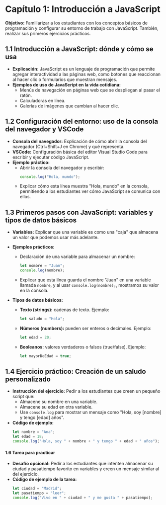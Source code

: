 # Capítulo 1: Introducción a JavaScript

**Objetivo:** Familiarizar a los estudiantes con los conceptos básicos de programación y configurar su entorno de trabajo con JavaScript. También, realizar sus primeros ejercicios prácticos.

## 1.1 Introducción a JavaScript: dónde y cómo se usa
   - **Explicación:** JavaScript es un lenguaje de programación que permite agregar interactividad a las páginas web, como botones que reaccionan al hacer clic o formularios que muestran mensajes.
   - **Ejemplos de uso de JavaScript en la vida cotidiana:**
     - Menús de navegación en páginas web que se despliegan al pasar el ratón.
     - Calculadoras en línea.
     - Galerías de imágenes que cambian al hacer clic.

## 1.2 Configuración del entorno: uso de la consola del navegador y VSCode
   - **Consola del navegador:** Explicación de cómo abrir la consola del navegador (Ctrl+Shift+J en Chrome) y qué representa.
   - **VSCode:** Configuración básica del editor Visual Studio Code para escribir y ejecutar código JavaScript.
   - **Ejemplo práctico:**
     - Abrir la consola del navegador y escribir:
       ```javascript
       console.log("Hola, mundo");
       ```
     - Explicar cómo esta línea muestra "Hola, mundo" en la consola, permitiendo a los estudiantes ver cómo JavaScript se comunica con ellos.

## 1.3 Primeros pasos con JavaScript: variables y tipos de datos básicos
   - **Variables:** Explicar que una variable es como una "caja" que almacena un valor que podemos usar más adelante.
   - **Ejemplos prácticos:**
     - Declaración de una variable para almacenar un nombre:
       ```javascript
       let nombre = "Juan";
       console.log(nombre);
       ```
     - Explicar que esta línea guarda el nombre "Juan" en una variable llamada `nombre`, y al usar `console.log(nombre);`, mostramos su valor en la consola.

   - **Tipos de datos básicos:**
     - **Texto (strings):** cadenas de texto. Ejemplo:
       ```javascript
       let saludo = "Hola";
       ```
     - **Números (numbers):** pueden ser enteros o decimales. Ejemplo:
       ```javascript
       let edad = 20;
       ```
     - **Booleanos:** valores verdaderos o falsos (true/false). Ejemplo:
       ```javascript
       let mayorDeEdad = true;
       ```

## 1.4 Ejercicio práctico: Creación de un saludo personalizado
   - **Instrucción del ejercicio:** Pedir a los estudiantes que creen un pequeño script que:
     - Almacene su nombre en una variable.
     - Almacene su edad en otra variable.
     - Use `console.log` para mostrar un mensaje como "Hola, soy [nombre] y tengo [edad] años".
   - **Código de ejemplo:**
     ```javascript
     let nombre = "Ana";
     let edad = 18;
     console.log("Hola, soy " + nombre + " y tengo " + edad + " años");
     ```

#### 1.6 Tarea para practicar
   - **Desafío opcional:** Pedir a los estudiantes que intenten almacenar su ciudad y pasatiempo favorito en variables y creen un mensaje similar al del ejercicio.
   - **Código de ejemplo de la tarea:**
     ```javascript
     let ciudad = "Madrid";
     let pasatiempo = "leer";
     console.log("Vivo en " + ciudad + " y me gusta " + pasatiempo);
     ```

